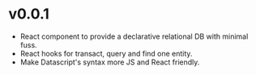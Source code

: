 # v0.0.1
- React component to provide a declarative relational DB with minimal fuss.
- React hooks for transact, query and find one entity.
- Make Datascript's syntax more JS and React friendly.